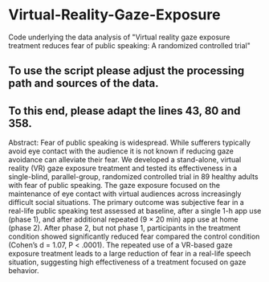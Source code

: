 # Virtual-Reality-Gaze-Exposure
Code underlying the data analysis of "Virtual reality gaze exposure treatment reduces fear of public speaking: A randomized controlled trial"

## To use the script please adjust the processing path and sources of the data. 
## To this end, please adapt the lines 43, 80 and 358.

Abstract:
Fear of public speaking is widespread. While sufferers typically avoid eye contact with the audience it is not known if reducing gaze avoidance can alleviate their fear. 
We developed a stand-alone, virtual reality (VR) gaze exposure treatment and tested its effectiveness in a single-blind, parallel-group, 
randomized controlled trial in 89 healthy adults with fear of public speaking. The gaze exposure focused on the maintenance of eye contact 
with virtual audiences across increasingly difficult social situations. The primary outcome was subjective fear in a real-life public speaking 
test assessed at baseline, after a single 1-h app use (phase 1), and after additional repeated (9 × 20 min) app use at home (phase 2). 
After phase 2, but not phase 1, participants in the treatment condition showed significantly reduced fear compared the control 
condition (Cohen’s d = 1.07, P &lt; .0001). The repeated use of a VR-based gaze exposure treatment leads to a large reduction of fear 
in a real-life speech situation, suggesting high effectiveness of a treatment focused on gaze behavior.
